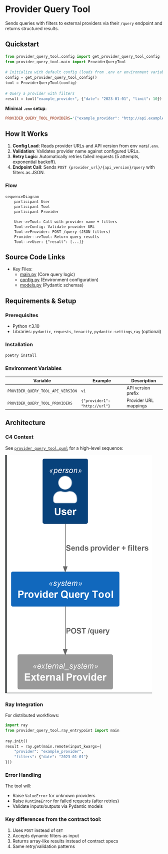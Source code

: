 # Provider Query Tool

Sends queries with filters to external providers via their `/query` endpoint and returns structured results.

## Quickstart

```python
from provider_query_tool.config import get_provider_query_tool_config
from provider_query_tool.main import ProviderQueryTool

# Initialize with default config (loads from .env or environment variables)
config = get_provider_query_tool_config()
tool = ProviderQueryTool(config)

# Query a provider with filters
result = tool("example_provider", {"date": "2023-01-01", "limit": 10})  # Returns {"result": [...]}
```

**Minimal `.env` setup**:
```ini
PROVIDER_QUERY_TOOL_PROVIDERS='{"example_provider": "http://api.example.com"}'
```

## How It Works

1. **Config Load**: Reads provider URLs and API version from env vars/`.env`.
2. **Validation**: Validates provider name against configured URLs.
3. **Retry Logic**: Automatically retries failed requests (5 attempts, exponential backoff).
4. **Endpoint Call**: Sends `POST {provider_url}/{api_version}/query` with filters as JSON.

### Flow
```mermaid
sequenceDiagram
    participant User
    participant Tool
    participant Provider

    User->>Tool: Call with provider name + filters
    Tool->>Config: Validate provider URL
    Tool->>Provider: POST /query (JSON filters)
    Provider-->>Tool: Return query results
    Tool-->>User: {"result": [...]}
```

## Source Code Links
- Key Files:
  - [main.py](https://github.com/prxs-ai/praxis-tool-examples/blob/main/tools/provider-query-tool/src/provider_query_tool/main.py) (Core query logic)
  - [config.py](https://github.com/prxs-ai/praxis-tool-examples/blob/main/tools/provider-query-tool/src/provider_query_tool/config.py) (Environment configuration)
  - [models.py](https://github.com/prxs-ai/praxis-tool-examples/blob/main/tools/provider-query-tool/src/provider_query_tool/models.py) (Pydantic schemas)

## Requirements & Setup

### Prerequisites
- Python ≥3.10
- Libraries: `pydantic`, `requests`, `tenacity`, `pydantic-settings`,`ray` (optional)

### Installation
```bash
poetry install
```

### Environment Variables
| Variable | Example | Description |
|----------|---------|-------------|
| `PROVIDER_QUERY_TOOL_API_VERSION` | `v1` | API version prefix |
| `PROVIDER_QUERY_TOOL_PROVIDERS` | `{"provider1": "http://url"}` | Provider URL mappings |

## Architecture

### C4 Context
See [`provider_query_tool.puml`](images/diagrams/provider_query_tool/provider_query_tool.puml) for a high-level sequence:

![provider_query_tool.png](images/diagrams/provider_query_tool/provider_query_tool.png)

### Ray Integration
For distributed workflows:
```python
import ray
from provider_query_tool.ray_entrypoint import main

ray.init()
result = ray.get(main.remote(input_kwargs={
    "provider": "example_provider",
    "filters": {"date": "2023-01-01"}
}))
```

### Error Handling
The tool will:
- Raise `ValueError` for unknown providers
- Raise `RuntimeError` for failed requests (after retries)
- Validate inputs/outputs via Pydantic models

### Key differences from the contract tool:
1. Uses `POST` instead of `GET`
2. Accepts dynamic filters as input
3. Returns array-like results instead of contract specs
4. Same retry/validation patterns
